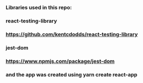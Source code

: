 ### Libraries used in this repo: 
### react-testing-library
### https://github.com/kentcdodds/react-testing-library

### jest-dom
### https://www.npmjs.com/package/jest-dom


### and the app was created using yarn create react-app